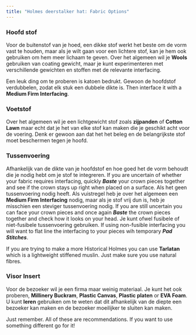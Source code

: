 ```yaml
---
title: "Holmes deerstalker hat: Fabric Options"
---
```


### Hoofd stof

Voor de buitenstof van je hoed, een dikke stof werkt het beste om de vorm vast te houden, maar als je wilt gaan voor een lichtere stof, kan je hem ook gebruiken om hem meer lichaam te geven. Over het algemeen wil je **Wools** gebruiken van coating gewicht, maar je kunt experimenteren met verschillende gewichten en stoffen met de relevante interfacing. 

<Note> 

Een leuk ding om te proberen is katoen bedrukt. Gewoon de hoofdstof verdubbelen, zodat elk stuk een dubbele dikte is. Then interface it with a **Medium Firm Interfacing**. 

</Note>

### Voetstof

Over het algemeen wil je een lichtgewicht stof zoals **zijpanden** of **Cotton Lawn** maar echt dat je het van elke stof kan maken die je geschikt acht voor de voering. Denk er gewoon aan dat het het beleg en de belangrijkste stof moet beschermen tegen je hoofd.

### Tussenvoering

Afhankelijk van de dikte van je hoofdstof en hoe goed het de vorm behoudt die je nodig hebt om je stof te integreren. If you are uncertain of whether your fabric requires interfacing, quickly _**Baste**_ your crown pieces together and see if the crown stays up right when placed on a surface. Als het geen tussenvoering nodig heeft. Als vuistregel heb je over het algemeen een **Medium Firm Interfacing** nodig, maar als je stof vrij dun is, heb je misschien een steviger tussenvoering nodig. If you are still uncertain you can face your crown pieces and once again _**Baste**_ the crown pieces together and check how it looks on your head. Je kunt ofwel fusibele of niet-fusibele tussenvoering gebruiken. If using non-fusible interfacing you will want to flat line the interfacing to your pieces wih temporary _**Pad Stitches**_.

<Note>

If you are trying to make a more Historical Holmes you can use **Tarlatan** which is a lightweight stiffened muslin. Just make sure you use natural fibres.

</Note>

### Visor Insert

Voor de bezoeker wil je een firma maar weinig materiaal. Je kunt het ook proberen, **Millinery Buckram**, **Plastic Canvas**, **Plastic platen** or **EVA Foam**. U kunt **leren** gebruiken om te weten dat dit afhankelijk van de diepte een bezoeker kan maken en de bezoeker moeilijker te sluiten kan maken.

<Note>

Just remember. All of these are recommendations. If you want to use something different go for it!

</Note>
